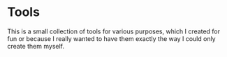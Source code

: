 Tools
=====

This is a small collection of tools for various purposes, which I created for fun or because I really wanted to have them exactly the way I could only create them myself.
